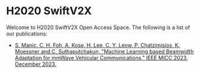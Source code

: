 # H2020 SwiftV2X

Welcome to H2020 SwiftV2X Open Access Space. The following is a list of our publications:

- [S. Manic, C. H. Foh, A. Kose, H. Lee, C. Y. Leow, P. Chatzimisios, K. Moessner and C. Suthaputchakun,
  "Machine Learning based Beamwidth Adaptation for mmWave Vehicular Communications," IEEE MICC 2023, December 2023.](https://github.com/cfoh/h2020-swiftv2x/blob/main/2023323468.pdf)


